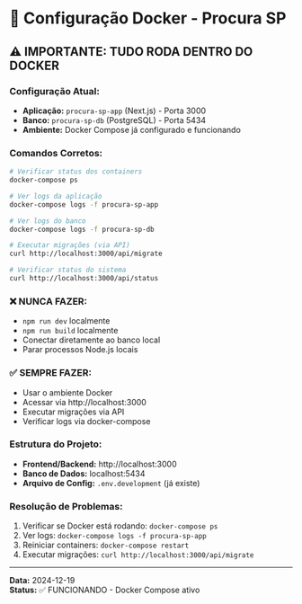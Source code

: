 # 🐳 Configuração Docker - Procura SP

## ⚠️ **IMPORTANTE: TUDO RODA DENTRO DO DOCKER**

### **Configuração Atual:**
- **Aplicação:** `procura-sp-app` (Next.js) - Porta 3000
- **Banco:** `procura-sp-db` (PostgreSQL) - Porta 5434
- **Ambiente:** Docker Compose já configurado e funcionando

### **Comandos Corretos:**
```bash
# Verificar status dos containers
docker-compose ps

# Ver logs da aplicação
docker-compose logs -f procura-sp-app

# Ver logs do banco
docker-compose logs -f procura-sp-db

# Executar migrações (via API)
curl http://localhost:3000/api/migrate

# Verificar status do sistema
curl http://localhost:3000/api/status
```

### **❌ NUNCA FAZER:**
- `npm run dev` localmente
- `npm run build` localmente
- Conectar diretamente ao banco local
- Parar processos Node.js locais

### **✅ SEMPRE FAZER:**
- Usar o ambiente Docker
- Acessar via http://localhost:3000
- Executar migrações via API
- Verificar logs via docker-compose

### **Estrutura do Projeto:**
- **Frontend/Backend:** http://localhost:3000
- **Banco de Dados:** localhost:5434
- **Arquivo de Config:** `.env.development` (já existe)

### **Resolução de Problemas:**
1. Verificar se Docker está rodando: `docker-compose ps`
2. Ver logs: `docker-compose logs -f procura-sp-app`
3. Reiniciar containers: `docker-compose restart`
4. Executar migrações: `curl http://localhost:3000/api/migrate`

---
**Data:** 2024-12-19  
**Status:** ✅ FUNCIONANDO - Docker Compose ativo
